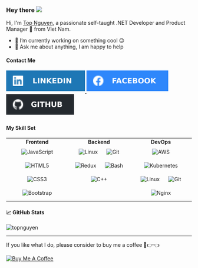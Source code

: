 ### Hey there <img src="https://media.giphy.com/media/hvRJCLFzcasrR4ia7z/giphy.gif" width="25px">

Hi, I'm [Top Nguyen](https://topnguyen.com/), a passionate self-taught .NET Developer and Product Manager 🚀 from Viet Nam.
- 🔭 I’m currently working on something cool :wink:
- 💬 Ask me about anything, I am happy to help

#### Contact Me

<div align="left">
  <a href="https://linkedin.com/in/topnguyen" target="_blank">
    <img src="https://raw.githubusercontent.com/topnguyen/topnguyen/main/assets/social-img/Linkedin.svg" alt="linkedin" style="margin-bottom: 5px;" />
  </a>

  <a href="https://www.facebook.com/topnguyen.net" target="_blank">
    <img src="https://raw.githubusercontent.com/topnguyen/topnguyen/main/assets/social-img/facebook.svg" alt="facebook" style="margin-bottom: 5px;" />
  </a>
  
  <a href="https://github.com/topnguyen" target="_blank">
    <img src="https://raw.githubusercontent.com/topnguyen/topnguyen/main/assets/social-img/github.svg" alt="github" style="margin-bottom: 5px;" />
  </a>

</div>

#### My Skill Set

<table>
  <tr>
    <td valign="top" width="33%">
    <div align="center"><b>Frontend</b></div>
      <div align="center"> 
        <img style="margin: 10px" src="https://profilinator.rishav.dev/skills-assets/javascript-original.svg" alt="JavaScript" height="50" />
        <img style="margin: 10px" src="https://profilinator.rishav.dev/skills-assets/html5-original-wordmark.svg" alt="HTML5" height="50" />
        <img style="margin: 10px" src="https://profilinator.rishav.dev/skills-assets/css3-original-wordmark.svg" alt="CSS3" height="50" />
        <img style="margin: 10px" src="https://profilinator.rishav.dev/skills-assets/bootstrap-plain.svg" alt="Bootstrap" height="50" />
      </div>
    </td>
    <td valign="top" width="33%">
    <div align="center"><b>Backend</b></div>
      <div align="center">  
        <img style="margin: 10px" src="https://profilinator.rishav.dev/skills-assets/linux-original.svg" alt="Linux" height="50" />  
        <img style="margin: 10px" src="https://profilinator.rishav.dev/skills-assets/git-scm-icon.svg" alt="Git" height="50" />  
        <img style="margin: 10px" src="https://profilinator.rishav.dev/skills-assets/redux-original.svg" alt="Redux" height="50" />  
        <img style="margin: 10px" src="https://profilinator.rishav.dev/skills-assets/gnu_bash-icon.svg" alt="Bash" height="50" />  
        <img style="margin: 10px" src="https://profilinator.rishav.dev/skills-assets/cplusplus-original.svg" alt="C++" height="50" />  
      </div>
    </td>
    <td valign="top" width="33%">
      <div align="center"><b>DevOps</b></div>
      <div align="center">
        <img style="margin: 10px" src="https://profilinator.rishav.dev/skills-assets/amazonwebservices-original-wordmark.svg" alt="AWS" height="50" />  
        <img style="margin: 10px" src="https://profilinator.rishav.dev/skills-assets/kubernetes-icon.svg" alt="Kubernetes" height="50" />  
        <img style="margin: 10px" src="https://profilinator.rishav.dev/skills-assets/linux-original.svg" alt="Linux" height="50" />  
        <img style="margin: 10px" src="https://profilinator.rishav.dev/skills-assets/git-scm-icon.svg" alt="Git" height="50" />
        <img style="margin: 10px" src="https://profilinator.rishav.dev/skills-assets/nginx-original.svg" alt="Nginx" height="50" />  
      </div>
    </td>
  </tr>
</table>

#### 📈 GitHub Stats
<div align="left">
  <img src="https://github-readme-stats.vercel.app/api?username=topnguyen&show_icons=true&theme=dracula" alt="topnguyen" />
</div>

---

If you like what I do, please consider to buy me a coffee 🥺👉👈

<a href="https://www.buymeacoffee.com/topnguyen" target="_blank"><img src="https://cdn.buymeacoffee.com/buttons/v2/default-yellow.png" alt="Buy Me A Coffee" width="150"></a>
